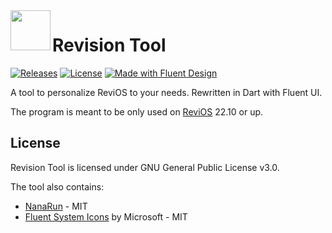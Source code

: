 

<img  align="left" src="windows/runner/resources/revision_icon.ico" width="64" height="64" />

# Revision Tool
[![Releases](https://img.shields.io/github/v/release/MeetRevision/revision-tool.svg)](https://github.com/MeetRevision/revision-tool/releases)
[![License](https://img.shields.io/github/license/MeetRevision/revision-tool.svg)](https://github.com/MeetRevision/revision-tool/blob/main/LICENSE)
[![Made with Fluent Design](https://img.shields.io/badge/fluent-design-blue?style=flat-square&color=gray&labelColor=0078D7)](https://github.com/bdlukaa/fluent_ui)
<br>

A tool to personalize ReviOS to your needs. Rewritten in Dart with Fluent UI.

The program is meant to be only used on [ReviOS](https://www.revi.cc/) 22.10 or up.

## License

Revision Tool is licensed under GNU General Public License v3.0. 

The tool also contains:
* [NanaRun](https://github.com/M2Team/NanaRun) - MIT
* [Fluent System Icons](https://github.com/microsoft/fluentui-system-icons) by Microsoft - MIT
